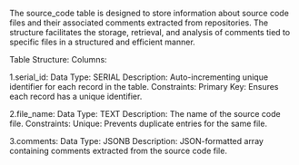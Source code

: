 
The source_code table is designed to store information about source code files and their associated comments extracted from repositories. The structure facilitates the storage, retrieval, and analysis of comments tied to specific files in a structured and efficient manner.

Table Structure:
Columns:

1.serial_id:
  Data Type: SERIAL
  Description: Auto-incrementing unique identifier for each record in the table.
  Constraints:
    Primary Key: Ensures each record has a unique identifier.

2.file_name:
 Data Type: TEXT
 Description: The name of the source code file.
 Constraints:
  Unique: Prevents duplicate entries for the same file.

3.comments:
 Data Type: JSONB
 Description: JSON-formatted array containing comments extracted from the source code file.
